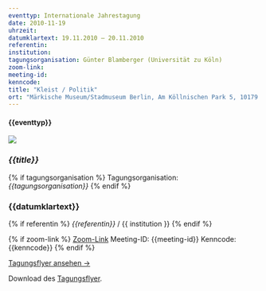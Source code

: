 ```yaml
---
eventtyp: Internationale Jahrestagung
date: 2010-11-19
uhrzeit: 
datumklartext: 19.11.2010 – 20.11.2010
referentin: 
institution: 
tagungsorganisation: Günter Blamberger (Universität zu Köln)
zoom-link: 
meeting-id: 
kenncode: 
title: "Kleist / Politik"
ort: "Märkische Museum/Stadmuseum Berlin, Am Köllnischen Park 5, 10179 Berlin. U-Bahn-Station: Märkisches Museum"
---
```


#### {{eventtyp}}
<img class=" w-full lg:w-2/3" src="/static/img/events/2010-Kleist-Politik-Cover.png"></img>
### _{{title}}_
{% if tagungsorganisation %}
Tagungsorganisation: *{{tagungsorganisation}}*
{% endif %}
### {{datumklartext}}
{% if referentin %}
*{{referentin}}* / {{ institution }}
{% endif %}

{% if zoom-link %}
[Zoom-Link]({{zoom-link}})
Meeting-ID: {{meeting-id}}
Kenncode: {{kenncode}}
{% endif %}

<a class="no-underline" href="/static/download/jahrestagungen/2010-kleist-politik.pdf">Tagungsflyer ansehen →</a>

Download des <a class="no-underline" href="/static/download/jahrestagungen/2010-kleist-politik.pdf" download>Tagungsflyer</a>.